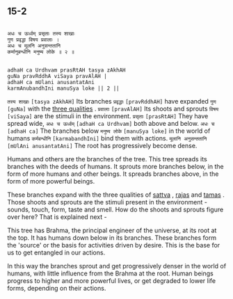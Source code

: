 ## 15-2


```shloka-sa

अधः च ऊर्ध्वम् प्रसृताः तस्य शाखाः
गुण प्रवृद्धा विषय प्रवालाः ।
अधः च मूलनि अनुसन्ततानि
कर्मानुबन्धीनि मनुष्य लोके ॥ २ ॥

```
```shloka-sa-hk

adhaH ca Urdhvam prasRtAH tasya zAkhAH
guNa pravRddhA viSaya pravAlAH |
adhaH ca mUlani anusantatAni
karmAnubandhIni manuSya loke || 2 ||

```
`तस्य शाखाः` `[tasya zAkhAH]` Its branches `प्रवृद्धाः` `[pravRddhAH]` have expanded `गुण` `[guNa]` with the 
[three qualities](2-45_to_2-46.md#satva_rajas_tamas)
. `प्रवालाः` `[pravAlAH]` Its shoots and sprouts `विषय` `[viSaya]` are the stimuli in the environment. `प्रसृताः` `[prasRtAH]` They have spread wide, `अधः च ऊर्ध्वम्` `[adhaH ca Urdhvam]` both above and below.
`अधः च` `[adhaH ca]` The branches below `मनुष्य लोके` `[manuSya loke]` in the world of humans `कर्मबन्धीनि` `[karmabandhIni]` bind them with actions. `मूलानि अनुसन्ततानि` `[mUlAni anusantatAni]` The root has progressively become dense.

<a name='pepal_tree'></a>
Humans and others are the branches of the tree. This tree spreads its branches with the deeds of humans. It sprouts more branches below, in the form of more humans and other beings. It spreads branches above, in the form of more powerful beings. 

These branches expand with the three qualities of 
[sattva](14-6.md#sattva)
, 
[rajas](14-7.md#rajas)
 and 
[tamas](14-8.md#tamas)
. Those shoots and sprouts are the stimuli present in the environment - sounds, touch, form, taste and smell. How do the shoots and sprouts figure over here? That is explained next -

This tree has Brahma, the principal engineer of the universe, at its root at the top. It has humans down below in its branches. These branches form the 'source' or the basis for activities driven by desire. This is the base for us to get entangled in our actions.

In this way the branches sprout and get progressively denser in the world of humans, with little influence from the Brahma at the root. Human beings progress to higher and more powerful lives, or get degraded to lower life forms, depending on their actions.


